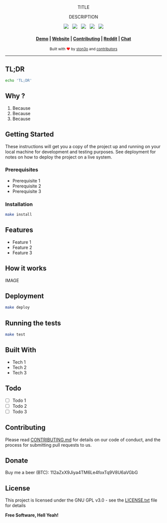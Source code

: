 <p align="center">TITLE</p>
<p align="center">DESCRIPTION</p>
<p align="center">
  <a href=".github/CHANGELOG.md"><img src="https://img.shields.io/badge/version-0.1.0-blue.svg?style=flat-square&colorA=0d7377&colorB=44c2c7"></a>
    &nbsp;
  <a href="LICENSE.txt"><img src="https://img.shields.io/badge/license-GPL%20v3%2B-yellow.svg?style=flat-square&colorA=0d7377&colorB=44c2c7"></a>
    &nbsp;
  <a href="https://travis-ci.org/ston3o/project/"><img src="https://img.shields.io/travis/ston3o/project.svg?style=flat-square&colorA=0d7377&colorB=44c2c7"></a>
    &nbsp;
  <a href="https://codeclimate.com/github/ston3o/project"><img src="https://img.shields.io/codeclimate/maintainability/ston3o/project.svg?style=flat-square&colorA=0d7377&colorB=44c2c7"></a>
    &nbsp;
  <a href="https://fr.liberapay.com/"><img src="https://img.shields.io/badge/donate-liberapay-blue.svg?style=flat-square&colorA=0d7377&colorB=44c2c7"></a>
</p>

<div align="center">
  <h4>
    <a href="https://demo.project.fr">Demo</a>
    <span> | </span>
    <a href="https://project.fr">Website</a>
    <span> | </span>
    <a href=".github/CONTRIBUTING.md">Contributing</a>
    <span> | </span>
    <a href="https://www.reddit.com/r/project/">Reddit</a>
    <span> | </span>
    <a href="https://webchat.freenode.net/?channels=project">Chat</a>
  </h4>
</div>

<div align="center">
  <sub>Built with <span style="color:red">❤︎</span> by
  <a href="https://ston3o.me">ston3o</a> and
  <a href="https://github.com/ston3o/project/graphs/contributors">contributors</a>
</div>

---

## TL;DR

```bash
echo 'TL;DR'
```

## Why ?

1. Because
2. Because
3. Because

## Getting Started

These instructions will get you a copy of the project up and running on your local machine for development and testing purposes. See deployment for notes on how to deploy the project on a live system.

### Prerequisites

* Prerequisite 1
* Prerequisite 2
* Prerequisite 3

### Installation

```bash
make install
```

## Features

- Feature 1
- Feature 2
- Feature 3

## How it works

IMAGE

## Deployment

```bash
make deploy
```

## Running the tests

```bash
make test
```

## Built With

* Tech 1
* Tech 2
* Tech 3

## Todo

- [ ] Todo 1
- [ ] Todo 2
- [ ] Todo 3

## Contributing

Please read [CONTRIBUTING.md](.github/CONTRIBUTING.md) for details on our code of conduct, and the process for submitting pull requests to us.

## Donate

Buy me a beer (BTC): 112aZxX9Jiya4TM6Le4foxTq9V8U6aVGbG

## License

This project is licensed under the GNU GPL v3.0 - see the [LICENSE.txt](LICENSE.txt) file for details

**Free Software, Hell Yeah!**
